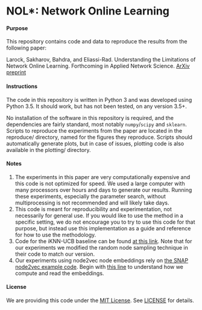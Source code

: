 # NOL\*: Network Online Learning

#### Purpose

This repository contains code and data to reproduce the results from the following paper:

Larock, Sakharov, Bahdra, and Eliassi-Rad. Understanding the Limitations of Network Online Learning. Forthcoming in Applied Network Science. [ArXiv preprint](https://arxiv.org/abs/2001.07607)

#### Instructions

The code in this repository is written in Python 3 and was developed using Python 3.5. It should work, but has not been tested, on any version 3.5+. 

No installation of the software in this repository is required, and the dependencies are fairly standard, most notably `numpy`/`scipy` and `sklearn`. Scripts to reproduce the experiments from the paper are located in the reproduce/ directory, named for the figures they reproduce. Scripts should automatically generate plots, but in case of issues, plotting code is also available in the plotting/ directory. 

#### Notes 

1. The experiments in this paper are very computationally expensive and this code is not optimized for speed. We used a large computer with many processors over hours and days to generate our results. Running these experiments, especially the parameter search, without multiprocessing is not recommended and will likely take days.
2. This code is meant for reproducibility and experimentation, not necessarily for general use. If you would like to use the method in a specific setting, we do not encourage you to try to use this code for that purpose, but instead use this implementation as a guide and reference for how to use the methodology. 
3. Code for the iKNN-UCB baseline can be found [at this link](https://bitbucket.org/kau_mad/net_complete/src/master/mab_explorer/). Note that for our experiments we modified the random node sampling technique in their code to match our version.
4. Our experiments using node2vec node embeddings rely on [the SNAP node2vec example code](https://github.com/snap-stanford/snap/tree/master/examples). Begin with [this line](https://github.com/tlarock/nol/blob/bf671b4817edd8d4fe38751ac8da9153c73b6ad2/nol/Node2VecFeatures.py#L19) to understand how we compute and read the embeddings. 

#### License

We are providing this code under the [MIT License](https://opensource.org/licenses/MIT). See [LICENSE](https://github.com/tlarock/nol/blob/master/LICENSE) for details.
